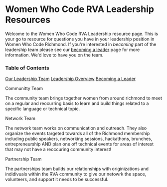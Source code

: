 # Women Who Code RVA Leadership Resources 

Welcome to the Women Who Code RVA Leadership resource page. This is your go to resource for questions you have in your leadership position in Women Who Code Richmond. 
If you're interested in _becoming_ part of the leadership team please see our [becoming a leader](https://github.com/womenwhocoderichmond/chapter-organization/blob/master/leadership-resources/becoming_a_leader.md) page for more information. We'd love to have you on the team.

### Table of Contents
[Our Leadership Team](our_leaders.md)
[Leadership Overview]()
[Becoming a Leader]()

Communitty Team
  
  The community team brings together women from around richmond to meet on a regular and reocurring basis to learn and build things related to a specific language or technical topic. 
  
Network Team
  
  The network team works on communication and outreach. They also organize the events targeted towards all of the Richmond membership including public speakers, networking sessions,  hackathons, brunches, entrepreneurship AND plan one off technical events for areas of interest that may not have a reoccuring community interest! 
  
Partnership Team
  
 The partnerships team builds our relationships with originizations and indidivuals within the RVA community to give our netowrk the space, volunteers, and support it needs to be successful.
